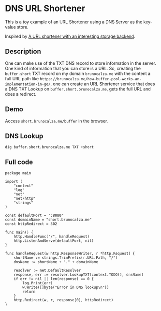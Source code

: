 # DNS URL Shortener

This is a toy example of an URL Shortener using a DNS Server as the key-value store.

Inspired by [A URL shortener with an interesting storage backend](https://ols.wtf/2021/05/17/url-shortener.html).

## Description

One can make use of the TXT DNS record to store information in the server. One kind of information that you can store is a URL. So, creating the `buffer.short` TXT record on my domain `brunocalza.me` with the content a full URL path like `https://brunocalza.me/how-buffer-pool-works-an-implementation-in-go/`, one can create an URL Shortener service that does a DNS TXT Lookup on `buffer.short.brunocalza.me`, gets the full URL and does a redirect.

## Demo

Access `short.brunocalza.me/buffer` in the browser.

## DNS Lookup

`dig buffer.short.brunocalza.me TXT +short`

## Full code

```golang
package main

import (
    "context"
    "log"
    "net"
    "net/http"
    "strings"
)

const defaultPort = ":8080"
const domainName = "short.brunocalza.me"
const httpRedirect = 302

func main() {
    http.HandleFunc("/", handleRequest)
    http.ListenAndServe(defaultPort, nil)
}

func handleRequest(w http.ResponseWriter, r *http.Request) {
    shortName := strings.TrimPrefix(r.URL.Path, "/")
    dnsName := shortName + "." + domainName

    resolver := net.DefaultResolver
    response, err := resolver.LookupTXT(context.TODO(), dnsName)
    if err != nil || len(response) == 0 {
        log.Print(err)
        w.Write([]byte("Error in DNS lookup\n"))
        return
    }
    http.Redirect(w, r, response[0], httpRedirect)
}
```
